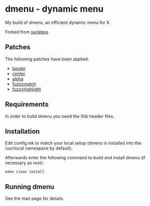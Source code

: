 # dmenu - dynamic menu
My build of dmenu, an efficient dynamic menu for X.

Forked from [suckless](git.suckless.org)


## Patches
The following patches have been applied:

* [border](https://tools.suckless.org/dmenu/patches/border)
* [center](https://tools.suckless.org/dmenu/patches/center)
* [alpha](https://tools.suckless.org/dmenu/patches/alpha)
* [fuzzymatch](https://tools.suckless.org/dmenu/patches/fuzzymatch)
* [fuzzyhighlight](https://tools.suckless.org/dmenu/patches/fuzzyhighlight)


## Requirements
In order to build dmenu you need the Xlib header files.


## Installation
Edit config.mk to match your local setup (dmenu is installed into
the /usr/local namespace by default).

Afterwards enter the following command to build and install dmenu
(if necessary as root):

```
make clean install
```

## Running dmenu
See the man page for details.
